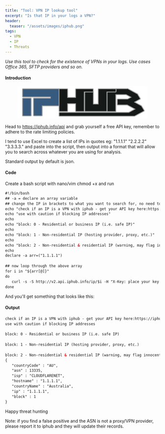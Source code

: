 ```yaml
---
title: "Tool: VPN IP lookup tool"
excerpt: "Is that IP in your logs a VPN?"
header:
  teaser: "/assets/images/iphub.png"
tags: 
  - VPN
  - IP
  - Threats
---
```


*Use this tool to check for the existence of VPNs in your logs. Use cases Office 365, SFTP providers and so on.*

#### Introduction

<figure>
	<a href="/assets/images/iphub.png"><img src="/assets/images/iphub.png"></a>
</figure>

Head to https://iphub.info/api and grab yourself a free API key, remember to adhere to the rate limiting policies. 

I tend to use Excel to create a list of IPs in quotes eg:
"1.1.1.1" "2.2.2.2" "3.3.3.3." and paste into the script, then output into a format that will allow you to search across whatever you are using for analysis. 

Standard output by default is json. 

#### Code

Create a bash script with nano/vim  chmod +x and run

```html
#!/bin/bash
## -a = declare an array variable
## change the IP in brackets to what you want to search for, no need to comma separate multuple IPs, just use qoutes
echo "check if an IP is a VPN with iphub - get your API key here:https://iphub.info/api"
echo "use with caution if blocking IP addresses"
echo
echo "block: 0 - Residential or business IP (i.e. safe IP)"
echo
echo "block: 1 - Non-residential IP (hosting provider, proxy, etc.)"
echo
echo "block: 2 - Non-residential & residential IP (warning, may flag innocent people)"
echo
declare -a arr=("1.1.1.1")

## now loop through the above array
for i in "${arr[@]}"
do
   curl -s -S http://v2.api.iphub.info/ip/$i -H "X-Key: place your key here" | json_pp && sleep 3
done
```

And you'll get something that looks like this:

#### Output

```html
check if an IP is a VPN with iphub - get your API key here:https://iphub.info/api
use with caution if blocking IP addresses

block: 0 - Residential or business IP (i.e. safe IP)

block: 1 - Non-residential IP (hosting provider, proxy, etc.)

block: 2 - Non-residential & residential IP (warning, may flag innocent people)
{
   "countryCode" : "AU",
   "asn" : 13335,
   "isp" : "CLOUDFLARENET",
   "hostname" : "1.1.1.1",
   "countryName" : "Australia",
   "ip" : "1.1.1.1",
   "block" : 1
}
```

Happy threat hunting

Note: if you find a false positive and the ASN is not a proxy/VPN provider, please report it to iphub and they will update their records. 
